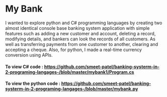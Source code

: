 # My Bank

I wanted to explore python and C# programming languages by creating two almost identical console base banking system application with simple features such as adding a new customer and account, deleting a record, modifying details, and bankers can look the records of all customers. As well as transferring payments from one customer to another, clearing and accepting a cheque. Also, for python, I made a real-time currency conversion using APIs. 

#### To view C# code : https://github.com/smeet-patel/banking-systerm-in-2-programing-langages-/blob/master/mybank1/Program.cs
#### To view the python code : https://github.com/smeet-patel/banking-systerm-in-2-programing-langages-/blob/master/mybank.py 
